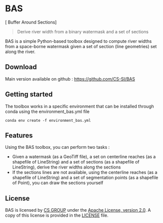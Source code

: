 # BAS
[ Buffer Around Sections]

> Derive river width from a binary watermask and a set of sections

BAS is a simple Python-based toolbox designed to compute river widths from a space-borne watermask given a set of section (line geometries) set along the river.

## Download

Main version available on github : https://github.com/CS-SI/BAS

## Getting started

The toolbox works in a specific environment that can be installed through conda using the environment_bas.yml file

```shell
conda env create -f environment_bas.yml
```

## Features

Using the BAS toolbox, you can perform two tasks :

- Given a watermask (as a GeoTiff file), a set on centerline reaches (as a shapefile of LineString) and a set of sections (as a shapefile of LineString),
derive the river widths along the sections
- If the sections lines are not available, using the centerline reaches (as a shapefile of LineString) and a set of segmentation points (as a shapefile of Point),
you can draw the sections yourself


## License

BAS is licensed by [CS GROUP](https://www.c-s.fr/) under
the [Apache License, version 2.0](http://www.apache.org/licenses/LICENSE-2.0.html).
A copy of this license is provided in the [LICENSE](LICENSE) file.